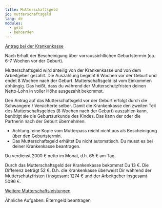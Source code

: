 ```yaml
---
title: Mutterschaftsgeld
id: mutterschaftsgeld
lang: de
modules:
  - geld
  - behoerden
---
```


<todo-extension-panel title="Anlaufstelle" icon="map-marked-alt">

[Antrag bei der Krankenkasse](https://familienportal.de/familienportal/familienleistungen/mutterschaftsleistungen/wie-kann-ich-mutterschaftsgeld-der-gesetzlichen-krankenkasse-berechnen-und-beantragen--125038)

</todo-extension-panel>

<todo-extension-panel title="Wann (empfohlen)?" icon="calendar-check">

Nach Erhalt der Bescheinigung über vorraussichtlichen Geburtstermin (ca. 6-7 Wochen vor der Geburt).

</todo-extension-panel>

<todo-extension-panel title="Info" icon="info-circle">

Mutterschaftsgeld wird anteilig von der Krankenkasse und von dem Arbeitgeber gezahlt. Die Auszahlung beginnt 6 Wochen vor der Geburt und endet 8 Wochen nach der Geburt. Mutterschaftsgeld ist vom Einkommen abhängig. Das heißt, dass du während der Mutterschutzfristen deinen Netto-Lohn in voller Höhe ausgezahlt bekommst.  

</todo-extension-panel>

<todo-assignees todo="mutterschaftsgeld"></todo-assignees>

<todo-extension-panel title="Tipp Partnerschaftlichkeit" icon="glass-cheers">

Den Antrag auf das Mutterschaftsgeld vor der Geburt erfolgt durch die Schwangere / Versicherte selber. Damit die Krankenkasse den zweiten Teil des Mutterschaftsgeldes (8 Wochen nach der Geburt) auszahlen kann, benötigt sie die Geburtsurkunde des Kindes. Das kann der oder die Partnerin nach der Geburt übernehmen.

</todo-extension-panel>

<todo-extension-panel title="Stolperfalle" icon="exclamation">

* Achtung, eine Kopie vom Mutterpass reicht nicht aus als Bescheinigung über den Geburtstermin.
* Das Mutterschaftsgeld erhältst Du nicht automatisch. Du musst es bei deiner Krankenkasse beantragen.

</todo-extension-panel>

<todo-extension-panel title="Beispiel" icon="puzzle-piece">

Du verdienst 2000 € netto im Monat, d.h. 65 € am Tag.

Durch das Mutterschaftsgeld der Krankenkasse bekommst Du 13 €. Die Differenz beträgt 52 €. D.h. die Krankenkasse überweist Dir während der Mutterschutzfristen ℹ️ insgesamt 1274 € und der Arbeitgeber insgesamt 5096 €.

</todo-extension-panel>

<todo-extension-panel title="Weiterführende Informationen" icon="external-link-alt">

[Weitere Mutterschaftsleistungen](https://familienportal.de/familienportal/familienleistungen/mutterschaftsleistungen)

</todo-extension-panel>

Ähnliche Aufgaben:
<todo-link todo="elterngeld-beantragen">Elterngeld beantragen</todo-link>
